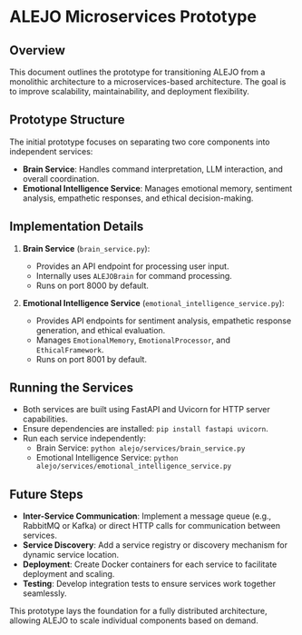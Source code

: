 # ALEJO Microservices Prototype

## Overview

This document outlines the prototype for transitioning ALEJO from a monolithic architecture to a microservices-based architecture. The goal is to improve scalability, maintainability, and deployment flexibility.

## Prototype Structure

The initial prototype focuses on separating two core components into independent services:

- **Brain Service**: Handles command interpretation, LLM interaction, and overall coordination.
- **Emotional Intelligence Service**: Manages emotional memory, sentiment analysis, empathetic responses, and ethical decision-making.

## Implementation Details

1. **Brain Service** (`brain_service.py`):
   - Provides an API endpoint for processing user input.
   - Internally uses `ALEJOBrain` for command processing.
   - Runs on port 8000 by default.

2. **Emotional Intelligence Service** (`emotional_intelligence_service.py`):
   - Provides API endpoints for sentiment analysis, empathetic response generation, and ethical evaluation.
   - Manages `EmotionalMemory`, `EmotionalProcessor`, and `EthicalFramework`.
   - Runs on port 8001 by default.

## Running the Services

- Both services are built using FastAPI and Uvicorn for HTTP server capabilities.
- Ensure dependencies are installed: `pip install fastapi uvicorn`.
- Run each service independently:
  - Brain Service: `python alejo/services/brain_service.py`
  - Emotional Intelligence Service: `python alejo/services/emotional_intelligence_service.py`

## Future Steps

- **Inter-Service Communication**: Implement a message queue (e.g., RabbitMQ or Kafka) or direct HTTP calls for communication between services.
- **Service Discovery**: Add a service registry or discovery mechanism for dynamic service location.
- **Deployment**: Create Docker containers for each service to facilitate deployment and scaling.
- **Testing**: Develop integration tests to ensure services work together seamlessly.

This prototype lays the foundation for a fully distributed architecture, allowing ALEJO to scale individual components based on demand.
